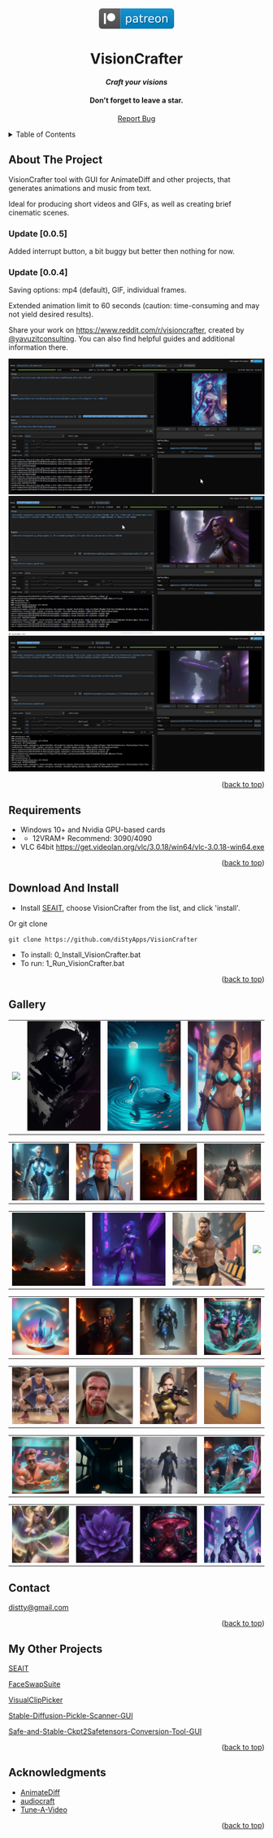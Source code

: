 <!-- Improved compatibility of back to top link: See: https://github.com/othneildrew/Best-README-Template/pull/73 -->
<a name="readme-top"></a>
<!--
*** Thanks for checking out the Best-README-Template. If you have a suggestion
*** that would make this better, please fork the repo and create a pull request
*** or simply open an issue with the tag "enhancement".
*** Don't forget to give the project a star!
*** Thanks again! Now go create something AMAZING! :D
-->
<!--
*** I'm using markdown "reference style" links for readability.
*** Reference links are enclosed in brackets [ ] instead of parentheses ( ).
*** See the bottom of this document for the declaration of the reference variables
*** for contributors-url, forks-url, etc. This is an optional, concise syntax you may use.
*** https://www.markdownguide.org/basic-syntax/#reference-style-links
-->
<br />
<div align="center">

[![](media/svg/patreon.svg)](https://www.patreon.com/distyx)

<!-- <img src="media/covers/cover.jpg"> -->

  <h1 align="center">VisionCrafter</h1>
  <h4 align="center"><em>Craft your visions</em></h4>
  <h4 align="center">Don't forget to leave a star.</h4>
  
  
  <p align="center">
    <a href="https://github.com/diStyApps/VisionCrafter/issues">Report Bug</a>
  </p>
</div>



<!-- TABLE OF CONTENTS -->
<details>
  <summary>Table of Contents</summary>
  <ol>
    <li>
      <a href="#about-the-project">About The Project</a>
    </li>
    <li><a href="#requirements">Requirements</a></li>
    <li><a href="#contact">Contact</a></li>
    <li><a href="#my-other-projects">My Other Projects</a></li>    
    <li><a href="#acknowledgments">Acknowledgments</a></li>

    
  </ol>
</details>

<!-- ABOUT THE PROJECT -->
## About The Project

VisionCrafter tool with GUI for AnimateDiff and other projects, that generates animations and music from text.

Ideal for producing short videos and GIFs, as well as creating brief cinematic scenes.

### Update [0.0.5] 

Added interrupt button, a bit buggy but better then nothing for now.

### Update [0.0.4] 

Saving options: mp4 (default), GIF, individual frames.

Extended animation limit to 60 seconds (caution: time-consuming and may not yield desired results).

Share your work on https://www.reddit.com/r/visioncrafter, created by [@yavuzitconsulting](https://github.com/yavuzitconsulting). You can also find helpful guides and additional information there.

<img src="media/preview/0.0.3/1.gif">
<img src="media/preview/0.0.2/1.gif">
<img src="media/preview/0.0.2/1.png">


<p align="right">(<a href="#readme-top">back to top</a>)</p>

<!-- Requirements -->
## Requirements
 - Windows 10+ and Nvidia GPU-based cards 
  - - 12VRAM+ Recommend: 3090/4090
 - VLC 64bit https://get.videolan.org/vlc/3.0.18/win64/vlc-3.0.18-win64.exe
<p align="right">(<a href="#readme-top">back to top</a>)</p>



<!-- Requirements -->
## Download And Install
 - Install [SEAIT](https://github.com/diStyApps/seait), choose VisionCrafter from the list, and click 'install'.

 Or git clone

 ```
git clone https://github.com/diStyApps/VisionCrafter
```
 - To install: 0_Install_VisionCrafter.bat
 - To run: 1_Run_VisionCrafter.bat 

<p align="right">(<a href="#readme-top">back to top</a>)</p>



## Gallery
<table class="center">
    <tr>
    <td><img src="media/gallery/anim/anim (1).gif"></td>
    <td><img src="media/gallery/anim/anim (2).gif"></td>
    <td><img src="media/gallery/anim/anim (3).gif"></td>
    <td><img src="media/gallery/anim/anim (4).gif"></td>
    </tr>
</table>
<table class="center">
    <tr>
    <td><img src="media/gallery/anim/anim (5).gif"></td>
    <td><img src="media/gallery/anim/anim (6).gif"></td>
    <td><img src="media/gallery/anim/anim (7).gif"></td>
    <td><img src="media/gallery/anim/anim (8).gif"></td>
    </tr>
</table>
<table class="center">
    <tr>
    <td><img src="media/gallery/anim/anim (9).gif"></td>
    <td><img src="media/gallery/anim/anim (10).gif"></td>
    <td><img src="media/gallery/anim/anim (11).gif"></td>
    <td><img src="media/gallery/anim/anim (12).gif"></td>
    </tr>
</table>
<table class="center">
    <tr>
    <td><img src="media/gallery/anim/anim (13).gif"></td>
    <td><img src="media/gallery/anim/anim (14).gif"></td>
    <td><img src="media/gallery/anim/anim (15).gif"></td>
    <td><img src="media/gallery/anim/anim (16).gif"></td>
    </tr>
</table>
<table class="center">
    <tr>
    <td><img src="media/gallery/anim/anim (17).gif"></td>
    <td><img src="media/gallery/anim/anim (18).gif"></td>
    <td><img src="media/gallery/anim/anim (19).gif"></td>
    <td><img src="media/gallery/anim/anim (20).gif"></td>
    </tr>
</table>
<table class="center">
    <tr>
    <td><img src="media/gallery/anim/anim (21).gif"></td>
    <td><img src="media/gallery/anim/anim (22).gif"></td>
    <td><img src="media/gallery/anim/anim (23).gif"></td>
    <td><img src="media/gallery/anim/anim (24).gif"></td>
    </tr>
</table>
<table class="center">
    <tr>
    <td><img src="media/gallery/anim/anim (25).gif"></td>
    <td><img src="media/gallery/anim/anim (26).gif"></td>
    <td><img src="media/gallery/anim/anim (27).gif"></td>
    <td><img src="media/gallery/anim/anim (28).gif"></td>
    </tr>
</table>

<!-- <p style="margin-left: 2em; margin-top: -1em">Model：<a href="https://civitai.com/models/30240/toonyou">ToonYou</a></p> -->



<!-- CONTACT -->
## Contact

distty@gmail.com


<p align="right">(<a href="#readme-top">back to top</a>)</p>

<!-- MY OTHER PROJECTS -->
## My Other Projects

[SEAIT](https://github.com/diStyApps/seait)

[FaceSwapSuite](https://github.com/diStyApps/FaceSwapSuite)

[VisualClipPicker](https://github.com/diStyApps/VisualClipPicker)

[Stable-Diffusion-Pickle-Scanner-GUI](https://github.com/diStyApps/Stable-Diffusion-Pickle-Scanner-GUI)

[Safe-and-Stable-Ckpt2Safetensors-Conversion-Tool-GUI](https://github.com/diStyApps/Safe-and-Stable-Ckpt2Safetensors-Conversion-Tool-GUI)


<p align="right">(<a href="#readme-top">back to top</a>)</p>

<!-- ACKNOWLEDGMENTS -->
## Acknowledgments


* [AnimateDiff](https://github.com/guoyww/AnimateDiff)
* [audiocraft](https://github.com/facebookresearch/audiocraft)
* [Tune-A-Video](https://github.com/showlab/Tune-A-Video)

<p align="right">(<a href="#readme-top">back to top</a>)</p>


<!-- MARKDOWN LINKS & IMAGES -->
<!-- https://www.markdownguide.org/basic-syntax/#reference-style-links -->
[contributors-shield]: https://img.shields.io/github/contributors/othneildrew/Best-README-Template.svg?style=for-the-badge
[contributors-url]: https://github.com/othneildrew/Best-README-Template/graphs/contributors
[forks-shield]: https://img.shields.io/github/forks/othneildrew/Best-README-Template.svg?style=for-the-badge
[forks-url]: https://github.com/othneildrew/Best-README-Template/network/members
[stars-shield]: https://img.shields.io/github/stars/othneildrew/Best-README-Template.svg?style=for-the-badge
[stars-url]: https://github.com/othneildrew/Best-README-Template/stargazers
[issues-shield]: https://img.shields.io/github/issues/othneildrew/Best-README-Template.svg?style=for-the-badge
[issues-url]: https://github.com/othneildrew/Best-README-Template/issues
[license-shield]: https://img.shields.io/github/license/othneildrew/Best-README-Template.svg?style=for-the-badge
[license-url]: https://github.com/othneildrew/Best-README-Template/blob/master/LICENSE.txt
[linkedin-shield]: https://img.shields.io/badge/-LinkedIn-black.svg?style=for-the-badge&logo=linkedin&colorB=555
[linkedin-url]: https://linkedin.com/in/othneildrew
[product-screenshot]: images/screenshot.png
[Next.js]: https://img.shields.io/badge/next.js-000000?style=for-the-badge&logo=nextdotjs&logoColor=white
[Next-url]: https://nextjs.org/
[React.js]: https://img.shields.io/badge/React-20232A?style=for-the-badge&logo=react&logoColor=61DAFB
[React-url]: https://reactjs.org/
[Vue.js]: https://img.shields.io/badge/Vue.js-35495E?style=for-the-badge&logo=vuedotjs&logoColor=4FC08D
[Vue-url]: https://vuejs.org/
[Angular.io]: https://img.shields.io/badge/Angular-DD0031?style=for-the-badge&logo=angular&logoColor=white
[Angular-url]: https://angular.io/
[Svelte.dev]: https://img.shields.io/badge/Svelte-4A4A55?style=for-the-badge&logo=svelte&logoColor=FF3E00
[Svelte-url]: https://svelte.dev/
[Laravel.com]: https://img.shields.io/badge/Laravel-FF2D20?style=for-the-badge&logo=laravel&logoColor=white
[Laravel-url]: https://laravel.com
[Bootstrap.com]: https://img.shields.io/badge/Bootstrap-563D7C?style=for-the-badge&logo=bootstrap&logoColor=white
[Bootstrap-url]: https://getbootstrap.com
[JQuery.com]: https://img.shields.io/badge/jQuery-0769AD?style=for-the-badge&logo=jquery&logoColor=white
[JQuery-url]: https://jquery.com 



